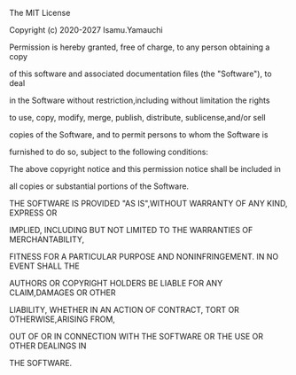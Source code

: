 The MIT License

Copyright (c) 2020-2027 Isamu.Yamauchi

Permission is hereby granted, free of charge, to any person obtaining a copy

of this software and associated documentation files (the "Software"), to deal

in the Software without restriction,including without limitation the rights

to use, copy, modify, merge, publish, distribute, sublicense,and/or sell

copies of the Software, and to permit persons to whom the Software is

furnished to do so, subject to the following conditions:

The above copyright notice and this permission notice shall be included in

all copies or substantial portions of the Software.

THE SOFTWARE IS PROVIDED "AS IS",WITHOUT WARRANTY OF ANY KIND, EXPRESS OR

IMPLIED, INCLUDING BUT NOT LIMITED TO THE WARRANTIES OF MERCHANTABILITY, 

FITNESS FOR A PARTICULAR PURPOSE AND NONINFRINGEMENT. IN NO EVENT SHALL THE

AUTHORS OR COPYRIGHT HOLDERS BE LIABLE FOR ANY CLAIM,DAMAGES OR OTHER

LIABILITY, WHETHER IN AN ACTION OF CONTRACT, TORT OR OTHERWISE,ARISING FROM,

OUT OF OR IN CONNECTION WITH THE SOFTWARE OR THE USE OR OTHER DEALINGS IN

THE SOFTWARE.

